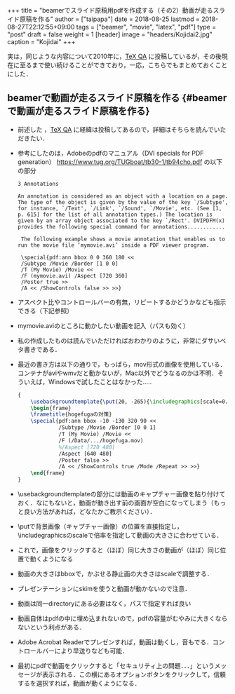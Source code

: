 +++
title = "beamerでスライド原稿用pdfを作成する（その2）動画が走るスライド原稿を作る"
author = ["taipapa"]
date = 2018-08-25
lastmod = 2018-08-27T22:12:55+09:00
tags = ["beamer", "movie", "latex", "pdf"]
type = "post"
draft = false
weight = 1
[header]
  image = "headers/Kojidai2.jpg"
  caption = "Kojidai"
+++

実は，同じような内容について2010年に，[TeX QA](https://oku.edu.mie-u.ac.jp/tex/mod/forum/discuss.php?d=399#p2100) に投稿しているが，その後現在に至るまで使い続けることができており，一応，こちらでもまとめておくことにした．


## beamerで動画が走るスライド原稿を作る {#beamerで動画が走るスライド原稿を作る}

-   前述した ，[TeX QA](https://oku.edu.mie-u.ac.jp/tex/mod/forum/discuss.php?d=399#p2100) に経緯は投稿してあるので，詳細はそちらを読んでいただきたい．
-   参考にしたのは，Adobeのpdfのマニュアル（DVI specials for PDF generation） <https://www.tug.org/TUGboat/tb30-1/tb94cho.pdf> の以下の部分

    ```text
    3 Annotations

    An annotation is considered as an object with a location on a page. The type of the object is given by the value of the key `/Subtype', for instance, `/Text', `/Link', `/Sound', `/Movie', etc. (See [1, p. 615] for the list of all annotation types.) The location is given by an array object associated to the key `/Rect'. DVIPDFM(x) provides the following special command for annotations............

     The following example shows a movie annotation that enables us to run the movie file ‘mymovie.avi’ inside a PDF viewer program.

     \special{pdf:ann bbox 0 0 360 180 <<
     /Subtype /Movie /Border [1 0 0]
     /T (My Movie) /Movie <<
     /F (mymovie.avi) /Aspect [720 360]
     /Poster true >>
     /A << /ShowControls false >> >>}
    ```
-   アスペクト比やコントロールバーの有無，リピートするかどうかなども指示できる（下記参照）
-   mymovie.aviのところに動かしたい動画を記入（パスも効く）
-   私の作成したものは読んでいただければおわかりのように，非常にダサいベタ書きである．
-   最近の書き方は以下の通りで，もっぱら，mov形式の画像を使用している．コンテナがaviやwmvだと動かないが，Mac以外でどうなるのかは不明．そういえば，Windowsで試したことはなかった.....

    ```tex
    {
        \usebackgroundtemplate{\put(20, -265){\includegraphics[scale=0.45]{/Data/.../..../Figures/hogefuga.pdf}}}
        \begin{frame}
        \frametitle{hogefugaの対策}
        \special{pdf:ann bbox -10 -130 320 90 <<
                 /Subtype /Movie /Border [0 0 1]
                 /T (My Movie) /Movie <<
                 /F (/Data/.../hogefuga.mov)
                 %/Aspect [720 480]
                 /Aspect [640 480]
                 /Poster false >>
                 /A << /ShowControls true /Mode /Repeat >> >>}
        \end{frame}
    }
    ```
-   \usebackgroundtemplateの部分には動画のキャプチャー画像を貼り付けておく．なにもないと，動画が動き出す前の画面が空白になってしまう（もっと良い方法があれば，どなたかご教示ください）．
-   \putで背景画像（キャプチャー画像）の位置を直接指定し，\includegraphicsのscaleで倍率を指定して動画の大きさに合わせている．
-   これで，画像をクリックすると（ほぼ）同じ大きさの動画が（ほぼ）同じ位置で動くようになる
-   動画の大きさはbboxで，かぶせる静止画の大きさはscaleで調整する．
-   プレゼンテーションにskimを使うと動画が動かないので注意．
-   動画は同一directoryにある必要はなく，パスで指定すれば良い
-   動画自体はpdfの中に埋め込まれないので，pdfの容量がむやみに大きくならないという利点がある．
-   Adobe Acrobat Readerでプレゼンすれば，動画は動くし，音もでる．コントロールバーにより早送りなども可能．
-   最初にpdfで動画をクリックすると「セキュリティ上の問題．．．」というメッセージが表示される．この横にあるオプションボタンをクリックして，信頼するを選択すれば，動画が動くようになる．
